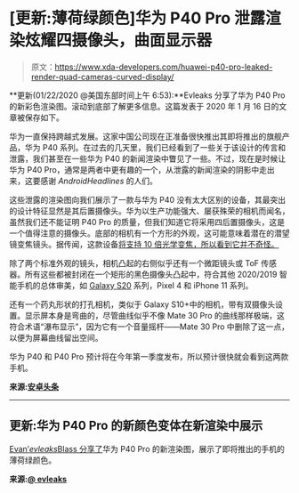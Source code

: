 # [更新:薄荷绿颜色]华为 P40 Pro 泄露渲染炫耀四摄像头，曲面显示器

> 原文：<https://www.xda-developers.com/huawei-p40-pro-leaked-render-quad-cameras-curved-display/>

**更新(01/22/2020 @美国东部时间上午 6:53):**Evleaks 分享了华为 P40 Pro 的新彩色渲染图。滚动到底部了解更多信息。这篇发表于 2020 年 1 月 16 日的文章被保存如下。

华为一直保持跨越式发展。这家中国公司现在正准备很快推出其即将推出的旗舰产品，华为 P40 系列。在过去的几天里，我们已经看到了一些关于该设计的传言和泄露，我们甚至在一些华为 P40 的新闻渲染中瞥见了一些。不过，现在是时候让华为 P40 Pro，通常是两者中更有趣的一个，从泄露的新闻渲染的阴影中走出来，这要感谢 *AndroidHeadlines* 的人们。

这些泄露的渲染图向我们展示了一款与华为 P40 没有太大区别的设备，其最突出的设计特征显然是其后置摄像头。华为以生产功能强大、屡获殊荣的相机而闻名，虽然我们还不能证明 P40 Pro 的质量，但我们知道它将采用四后置摄像头，这是一个值得注意的摄像头。底部的相机有一个方形的外观，这可能意味着潜在的潜望镜变焦镜头。据传闻，这款设备[将支持 10 倍光学变焦，所以看到它并不奇怪。](https://www.xda-developers.com/huawei-p40-pro-newer-periscopic-telephoto-lens-10x-optical-zoom/)

除了两个标准外观的镜头，相机凸起的右侧似乎还有一个微距镜头或 ToF 传感器。所有这些都被封闭在一个矩形的黑色摄像头凸起中，符合其他 2020/2019 智能手机的总体审美，如 [Galaxy S20](https://www.xda-developers.com/exclusive-leaked-samsung-galaxy-s20-hands-on-confirms-120hz-display-ultrasonic-under-display-fingerprint-scanner-and-no-headphone-jack/) 系列，Pixel 4 和 iPhone 11 系列。

还有一个药丸形状的打孔相机，类似于 Galaxy S10+中的相机，带有双摄像头设置。显示屏本身是弯曲的，尽管曲线似乎不像 Mate 30 Pro 的曲线那样极端，这符合术语“瀑布显示”，因为它有一个音量摇杆——Mate 30 Pro 中删除了这一点，以便为屏幕曲线留出空间。

华为 P40 和 P40 Pro 预计将在今年第一季度发布，所以预计很快就会看到这两款手机。

**来源:[安卓头条](https://www.androidheadlines.com/2020/01/exclusive-huawei-p40-pro)**

* * *

## 更新:华为 P40 Pro 的新颜色变体在新渲染中展示

[Evan’*evleaks*Blass 分享了](https://twitter.com/evleaks/status/1219948390055927810)华为 P40 Pro 的新渲染图，展示了即将推出的手机的薄荷绿颜色。

**来源:[@ evleaks](https://twitter.com/evleaks/status/1219948390055927810)**